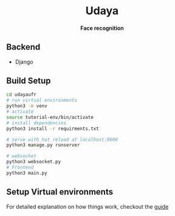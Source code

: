 <h1 align="center">
  <br>
  <br>
  Udaya
  <br>
</h1>

<h4 align="center">Face recognition 

## Backend
   - Django

## Build Setup

``` bash
cd udayaufr
# run virtual environments
python3 -m venv
# activate
source tutorial-env/bin/activate
# install dependencies
python3 install -r requirments.txt

# serve with hot reload at localhost:8000
python3 manage.py runserver

# websocket
python3 websocket.py
# Frontend 
python3 main.py

```

## Setup Virtual environments
For detailed explanation on how things work, checkout the [guide](https://docs.python.org/3/library/venv.html)
